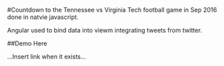 #Countdown to the Tennessee vs Virginia Tech football game in Sep 2016 done in natvie javascript.

Angular used to bind data into viewm integrating tweets from twitter.

##Demo Here

...Insert link when it exists...